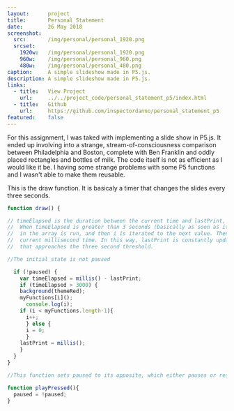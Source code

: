 ```yaml
---
layout:      project
title:       Personal Statement
date:        26 May 2018
screenshot:
  src:       /img/personal/personal_1920.png
  srcset:
    1920w:   /img/personal/personal_1920.png
    960w:    /img/personal/personal_960.png
    480w:    /img/personal/personal_480.png
caption:     A simple slideshow made in P5.js.
description: A simple slideshow made in P5.js.
links:
  - title:   View Project
    url:     ../../project_code/personal_statement_p5/index.html
  - title:   Github
    url:     https://github.com/inspectordanno/personal_statement_p5
featured:    false
---
```

For this assignment, I was taked with implementing a slide show in P5.js. It ended up involving into a strange, stream-of-consciousness comparison between Philadelphia and Boston, complete with Ben Franklin and oddly placed rectangles and bottles of milk. The code itself is not as efficient as I would like it be. I having some strange problems with some P5 functions and I wasn't able to make them reusable.

This is the draw function. It is basicaly a timer that changes the slides every three seconds.

~~~js
function draw() {

// timeElapsed is the duration between the current time and lastPrint, when the previous function was run.
//  When timeElapsed is greater than 3 seconds (basically as soon as it hits 3 seconds), a function
//  in the array is run, and then i is iterated to the next value. Then, lastPrint is set to the
//  current millisecond time. In this way, lastPrint is constantly updated, yielding a timeElapsed value
//  that approaches the three second threshold.

//The initial state is not paused

  if (!paused) {
    var timeElapsed = millis() - lastPrint;
    if (timeElapsed > 3000) {
    background(themeRed);
    myFunctions[i]();
      console.log(i);
    if (i < myFunctions.length-1){
      i++;
      } else {
      i = 0;
      }
    lastPrint = millis();
    }
  }
}

//This function sets paused to its opposite, which either pauses or resumes the slideshow

function playPressed(){
  paused = !paused;
}
~~~